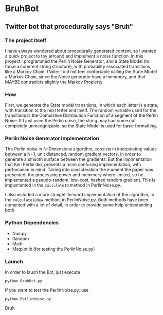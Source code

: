 # BruhBot
## Twitter bot that procedurally says "Bruh"

### The project itself
I have always wondered about procedurally generated content, so I wanted a quick project to toy arround and implement a noise function.
In this proyect I programmed the Perlin Noise Generator, and a State Model (to force a coherent string structure), with probability associated transitions, like a Markov Chain. (Note: I did not feel confortable calling the State Model a Markov Chain, since the Noise generator have a memmory, and that MAYBE contradicts slightly the Markov Propierty.

### How
First, we generate the State model transitions, in which each letter is a state, with transition to the next letter and itself.
The random variable used for the transitions is the Comulative Distribution Function of a segment of the Perlin Noise.
If I just used the Perlin noise, the string may had come out completely unrecognizable, so the State Model is used for basic formatting.

### Perlin Noise Generator Implementation
The Perlin noise in N-Dimensions algortihm, consists in interpolating values between a N+1, unit distanced, random gradient vectors, in order to generate a smooth surface between the gradients. But the implmentation that Ken Perlin did, presents a more confusing implementation, with perfomance in mind. Taking into consideration the moment the paper was presented, the processing power and memmory where limited, so he implemented a pseudo-random, low-cost, hashed random gradient.
This is implemented in the `calculate1D` method in PerlinNoise.py.

I also included a more straight-forward implementation of the algorithm, in the `calculate1DNew` method, in PerlinNoise.py.
Both methods have been comented with a lot of detail, in order to provide some help undestanding both. 

### Python Dependencies
- Numpy
- Random
- Math
- Matplotlib (for testing the PerlinNoise.py)

### Launch
In order to lauch the Bot, just execute
```
python BruhBot.py
```
If you want to test the PerlinNoise.py, use
```
python PerlinNoise.py
```

Bruh
